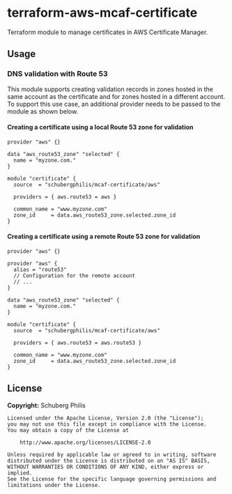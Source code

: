 # terraform-aws-mcaf-certificate

Terraform module to manage certificates in AWS Certificate Manager.

## Usage

### DNS validation with Route 53

This module supports creating validation records in zones hosted in the same account as the certificate and for zones hosted in a different account. To support this use case, an additional provider needs to be passed to the module as shown below.

#### Creating a certificate using a local Route 53 zone for validation

```hcl
provider "aws" {}

data "aws_route53_zone" "selected" {
  name = "myzone.com."
}

module "certificate" {
  source  = "schubergphilis/mcaf-certificate/aws"

  providers = { aws.route53 = aws }

  common_name = "www.myzone.com"
  zone_id     = data.aws_route53_zone.selected.zone_id
}
```

#### Creating a certificate using a remote Route 53 zone for validation

```hcl
provider "aws" {}

provider "aws" {
  alias = "route53"
  // Configuration for the remote account
  // ...
}

data "aws_route53_zone" "selected" {
  name = "myzone.com."
}

module "certificate" {
  source  = "schubergphilis/mcaf-certificate/aws"

  providers = { aws.route53 = aws.route53 }

  common_name = "www.myzone.com"
  zone_id     = data.aws_route53_zone.selected.zone_id
}
```

<!-- BEGIN_TF_DOCS -->
<!-- END_TF_DOCS -->

## License

**Copyright:** Schuberg Philis

```text
Licensed under the Apache License, Version 2.0 (the "License");
you may not use this file except in compliance with the License.
You may obtain a copy of the License at

    http://www.apache.org/licenses/LICENSE-2.0

Unless required by applicable law or agreed to in writing, software
distributed under the License is distributed on an "AS IS" BASIS,
WITHOUT WARRANTIES OR CONDITIONS OF ANY KIND, either express or implied.
See the License for the specific language governing permissions and
limitations under the License.
```
